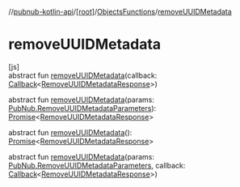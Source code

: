 //[pubnub-kotlin-api](../../../index.md)/[[root]](../index.md)/[ObjectsFunctions](index.md)/[removeUUIDMetadata](remove-u-u-i-d-metadata.md)

# removeUUIDMetadata

[js]\
abstract fun [removeUUIDMetadata](remove-u-u-i-d-metadata.md)(callback: [Callback](../-callback/index.md)&lt;[RemoveUUIDMetadataResponse](../-remove-u-u-i-d-metadata-response/index.md)&gt;)

abstract fun [removeUUIDMetadata](remove-u-u-i-d-metadata.md)(params: [PubNub.RemoveUUIDMetadataParameters](../-pub-nub/-remove-u-u-i-d-metadata-parameters/index.md)): [Promise](https://kotlinlang.org/api/core/kotlin-stdlib/kotlin.js/-promise/index.html)&lt;[RemoveUUIDMetadataResponse](../-remove-u-u-i-d-metadata-response/index.md)&gt;

abstract fun [removeUUIDMetadata](remove-u-u-i-d-metadata.md)(): [Promise](https://kotlinlang.org/api/core/kotlin-stdlib/kotlin.js/-promise/index.html)&lt;[RemoveUUIDMetadataResponse](../-remove-u-u-i-d-metadata-response/index.md)&gt;

abstract fun [removeUUIDMetadata](remove-u-u-i-d-metadata.md)(params: [PubNub.RemoveUUIDMetadataParameters](../-pub-nub/-remove-u-u-i-d-metadata-parameters/index.md), callback: [Callback](../-callback/index.md)&lt;[RemoveUUIDMetadataResponse](../-remove-u-u-i-d-metadata-response/index.md)&gt;)

